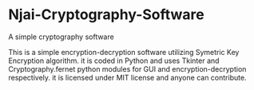 # Njai-Cryptography-Software
A simple cryptography software

This is a simple encryption-decryption software utilizing Symetric Key Encryption algorithm. 
it is coded in Python and uses Tkinter and Cryptography.fernet python modules for GUI and encryption-decryption respectively.
it is licensed under MIT license and anyone can contribute.
